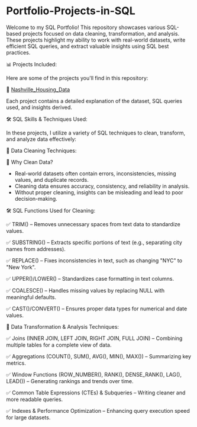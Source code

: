 # Portfolio-Projects-in-SQL

Welcome to my SQL Portfolio! This repository showcases various SQL-based projects focused on data cleaning, transformation, and analysis. These projects highlight my ability to work with real-world datasets, write efficient SQL queries, and extract valuable insights using SQL best practices.

📊 Projects Included:

Here are some of the projects you'll find in this repository:

🔹 [Nashville_Housing_Data](https://github.com/tafafa/Portfolio-Projects-in-SQL/blob/5692c99c5680319e00709ba2d1e3cedf32fd968f/nashville_housing_data_cleaning/csv/nashville_housing_data.csv)

Each project contains a detailed explanation of the dataset, SQL queries used, and insights derived.

🛠️ SQL Skills & Techniques Used:

In these projects, I utilize a variety of SQL techniques to clean, transform, and analyze data effectively:

📌 Data Cleaning Techniques:

🛑 Why Clean Data?

- Real-world datasets often contain errors, inconsistencies, missing values, and duplicate records.
- Cleaning data ensures accuracy, consistency, and reliability in analysis.
- Without proper cleaning, insights can be misleading and lead to poor decision-making.

🛠 SQL Functions Used for Cleaning:

✅ TRIM() – Removes unnecessary spaces from text data to standardize values.

✅ SUBSTRING() – Extracts specific portions of text (e.g., separating city names from addresses).

✅ REPLACE() – Fixes inconsistencies in text, such as changing "NYC" to "New York".

✅ UPPER()/LOWER() – Standardizes case formatting in text columns.

✅ COALESCE() – Handles missing values by replacing NULL with meaningful defaults.

✅ CAST()/CONVERT() – Ensures proper data types for numerical and date values.

📌 Data Transformation & Analysis Techniques:

✅ Joins (INNER JOIN, LEFT JOIN, RIGHT JOIN, FULL JOIN) – Combining multiple tables for a complete view of data.

✅ Aggregations (COUNT(), SUM(), AVG(), MIN(), MAX()) – Summarizing key metrics.

✅ Window Functions (ROW_NUMBER(), RANK(), DENSE_RANK(), LAG(), LEAD()) – Generating rankings and trends over time.

✅ Common Table Expressions (CTEs) & Subqueries – Writing cleaner and more readable queries.

✅ Indexes & Performance Optimization – Enhancing query execution speed for large datasets.
